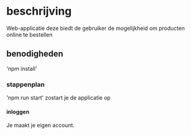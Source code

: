 # beschrijving 
Web-applicatie deze biedt de gebruiker de mogelijkheid om producten online te bestellen

## benodigheden
'npm install'

### stappenplan
'npm run start' zostart je de applicatie op

#### inloggen
Je maakt je eigen account.
